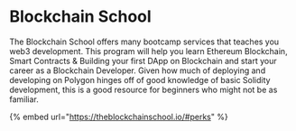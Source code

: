 # Blockchain School

The Blockchain School offers many bootcamp services that teaches you web3 development. This program will help you learn Ethereum Blockchain, Smart Contracts & Building your first DApp on Blockchain and start your career as a Blockchain Developer. Given how much of deploying and developing on Polygon hinges off of good knowledge of basic Solidity development, this is a good resource for beginners who might not be as familiar.

{% embed url="https://theblockchainschool.io/#perks" %}
